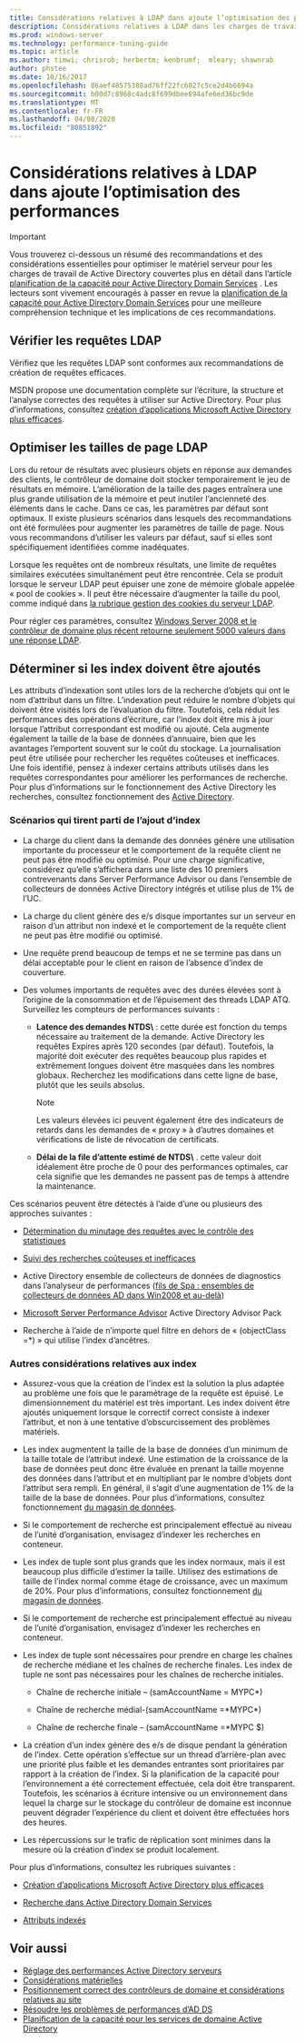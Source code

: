 ```yaml
---
title: Considérations relatives à LDAP dans ajoute l’optimisation des performances
description: Considérations relatives à LDAP dans les charges de travail Active Directory
ms.prod: windows-server
ms.technology: performance-tuning-guide
ms.topic: article
ms.author: timwi; chrisrob; herbertm; kenbrumf;  mleary; shawnrab
author: phstee
ms.date: 10/16/2017
ms.openlocfilehash: 86aef48575388ad76ff22fc6027c5ce2d4b6694a
ms.sourcegitcommit: b00d7c8968c4adc8f699dbee694afe6ed36bc9de
ms.translationtype: MT
ms.contentlocale: fr-FR
ms.lasthandoff: 04/08/2020
ms.locfileid: "80851892"
---
```

# <a name="ldap-considerations-in-adds-performance-tuning"></a>Considérations relatives à LDAP dans ajoute l’optimisation des performances

> [!IMPORTANT]
> Vous trouverez ci-dessous un résumé des recommandations et des considérations essentielles pour optimiser le matériel serveur pour les charges de travail de Active Directory couvertes plus en détail dans l’article [planification de la capacité pour Active Directory Domain Services](https://go.microsoft.com/fwlink/?LinkId=324566) . Les lecteurs sont vivement encouragés à passer en revue la [planification de la capacité pour Active Directory Domain Services](https://go.microsoft.com/fwlink/?LinkId=324566) pour une meilleure compréhension technique et les implications de ces recommandations.

## <a name="verify-ldap-queries"></a>Vérifier les requêtes LDAP

Vérifiez que les requêtes LDAP sont conformes aux recommandations de création de requêtes efficaces.

MSDN propose une documentation complète sur l’écriture, la structure et l’analyse correctes des requêtes à utiliser sur Active Directory. Pour plus d’informations, consultez [création d’applications Microsoft Active Directory plus efficaces](https://msdn.microsoft.com/library/ms808539.aspx).

## <a name="optimize-ldap-page-sizes"></a>Optimiser les tailles de page LDAP

Lors du retour de résultats avec plusieurs objets en réponse aux demandes des clients, le contrôleur de domaine doit stocker temporairement le jeu de résultats en mémoire. L’amélioration de la taille des pages entraînera une plus grande utilisation de la mémoire et peut inutiler l’ancienneté des éléments dans le cache. Dans ce cas, les paramètres par défaut sont optimaux. Il existe plusieurs scénarios dans lesquels des recommandations ont été formulées pour augmenter les paramètres de taille de page. Nous vous recommandons d’utiliser les valeurs par défaut, sauf si elles sont spécifiquement identifiées comme inadéquates.

Lorsque les requêtes ont de nombreux résultats, une limite de requêtes similaires exécutées simultanément peut être rencontrée.  Cela se produit lorsque le serveur LDAP peut épuiser une zone de mémoire globale appelée « pool de cookies ».  Il peut être nécessaire d’augmenter la taille du pool, comme indiqué dans [la rubrique gestion des cookies du serveur LDAP](https://technet.microsoft.com/windows-server-docs/identity/ad-ds/manage/how-ldap-server-cookies-are-handled).

Pour régler ces paramètres, consultez [Windows Server 2008 et le contrôleur de domaine plus récent retourne seulement 5000 valeurs dans une réponse LDAP](https://support.microsoft.com/kb/2009267).

## <a name="determine-whether-to-add-indices"></a>Déterminer si les index doivent être ajoutés

Les attributs d’indexation sont utiles lors de la recherche d’objets qui ont le nom d’attribut dans un filtre. L’indexation peut réduire le nombre d’objets qui doivent être visités lors de l’évaluation du filtre. Toutefois, cela réduit les performances des opérations d’écriture, car l’index doit être mis à jour lorsque l’attribut correspondant est modifié ou ajouté. Cela augmente également la taille de la base de données d’annuaire, bien que les avantages l’emportent souvent sur le coût du stockage. La journalisation peut être utilisée pour rechercher les requêtes coûteuses et inefficaces. Une fois identifié, pensez à indexer certains attributs utilisés dans les requêtes correspondantes pour améliorer les performances de recherche. Pour plus d’informations sur le fonctionnement des Active Directory les recherches, consultez fonctionnement des [Active Directory](https://technet.microsoft.com/library/cc755809.aspx).

### <a name="scenarios-that-benefit-in-adding-indices"></a>Scénarios qui tirent parti de l’ajout d’index

-   La charge du client dans la demande des données génère une utilisation importante du processeur et le comportement de la requête client ne peut pas être modifié ou optimisé. Pour une charge significative, considérez qu’elle s’affichera dans une liste des 10 premiers contrevenants dans Server Performance Advisor ou dans l’ensemble de collecteurs de données Active Directory intégrés et utilise plus de 1% de l’UC.

-   La charge du client génère des e/s disque importantes sur un serveur en raison d’un attribut non indexé et le comportement de la requête client ne peut pas être modifié ou optimisé.

-   Une requête prend beaucoup de temps et ne se termine pas dans un délai acceptable pour le client en raison de l’absence d’index de couverture.

- Des volumes importants de requêtes avec des durées élevées sont à l’origine de la consommation et de l’épuisement des threads LDAP ATQ. Surveillez les compteurs de performances suivants :

    - **Latence des demandes NTDS\\** : cette durée est fonction du temps nécessaire au traitement de la demande. Active Directory les requêtes Expires après 120 secondes (par défaut). Toutefois, la majorité doit exécuter des requêtes beaucoup plus rapides et extrêmement longues doivent être masquées dans les nombres globaux. Recherchez les modifications dans cette ligne de base, plutôt que les seuils absolus.

        > [!NOTE]
        > Les valeurs élevées ici peuvent également être des indicateurs de retards dans les demandes de « proxy » à d’autres domaines et vérifications de liste de révocation de certificats.

    - **Délai de la file d’attente estimé de NTDS\\** . cette valeur doit idéalement être proche de 0 pour des performances optimales, car cela signifie que les demandes ne passent pas de temps à attendre la maintenance.

Ces scénarios peuvent être détectés à l’aide d’une ou plusieurs des approches suivantes :

-   [Détermination du minutage des requêtes avec le contrôle des statistiques](https://msdn.microsoft.com/library/ms808539.aspx)

-   [Suivi des recherches coûteuses et inefficaces](https://msdn.microsoft.com/library/ms808539.aspx)

-   Active Directory ensemble de collecteurs de données de diagnostics dans l’analyseur de performances ([fils de Spa : ensembles de collecteurs de données AD dans Win2008 et au-delà](https://blogs.technet.com/b/askds/archive/2010/06/08/son-of-spa-ad-data-collector-sets-in-win2008-and-beyond.aspx))

-   [Microsoft Server Performance Advisor](../../../server-performance-advisor/microsoft-server-performance-advisor.md) Active Directory Advisor Pack

-   Recherche à l’aide de n’importe quel filtre en dehors de « (objectClass =\*) » qui utilise l’index d’ancêtres.

### <a name="other-index-considerations"></a>Autres considérations relatives aux index

-   Assurez-vous que la création de l’index est la solution la plus adaptée au problème une fois que le paramétrage de la requête est épuisé. Le dimensionnement du matériel est très important. Les index doivent être ajoutés uniquement lorsque le correctif correct consiste à indexer l’attribut, et non à une tentative d’obscurcissement des problèmes matériels.

-   Les index augmentent la taille de la base de données d’un minimum de la taille totale de l’attribut indexé. Une estimation de la croissance de la base de données peut donc être évaluée en prenant la taille moyenne des données dans l’attribut et en multipliant par le nombre d’objets dont l’attribut sera rempli. En général, il s’agit d’une augmentation de 1% de la taille de la base de données. Pour plus d’informations, consultez fonctionnement [du magasin de données](https://technet.microsoft.com/library/cc772829.aspx).

-   Si le comportement de recherche est principalement effectué au niveau de l’unité d’organisation, envisagez d’indexer les recherches en conteneur.

-   Les index de tuple sont plus grands que les index normaux, mais il est beaucoup plus difficile d’estimer la taille. Utilisez des estimations de taille de l’index normal comme étage de croissance, avec un maximum de 20%. Pour plus d’informations, consultez fonctionnement [du magasin de données](https://technet.microsoft.com/library/cc772829.aspx).

-   Si le comportement de recherche est principalement effectué au niveau de l’unité d’organisation, envisagez d’indexer les recherches en conteneur.

-   Les index de tuple sont nécessaires pour prendre en charge les chaînes de recherche médiane et les chaînes de recherche finales. Les index de tuple ne sont pas nécessaires pour les chaînes de recherche initiales.

    -   Chaîne de recherche initiale – (samAccountName = MYPC\*)

    -   Chaîne de recherche médial-(samAccountName =\*MYPC\*)

    -   Chaîne de recherche finale – (samAccountName =\*MYPC $)

-   La création d’un index génère des e/s de disque pendant la génération de l’index. Cette opération s’effectue sur un thread d’arrière-plan avec une priorité plus faible et les demandes entrantes sont prioritaires par rapport à la création de l’index. Si la planification de la capacité pour l’environnement a été correctement effectuée, cela doit être transparent. Toutefois, les scénarios à écriture intensive ou un environnement dans lequel la charge sur le stockage du contrôleur de domaine est inconnue peuvent dégrader l’expérience du client et doivent être effectuées hors des heures.

-   Les répercussions sur le trafic de réplication sont minimes dans la mesure où la création d’index se produit localement.

Pour plus d’informations, consultez les rubriques suivantes :

-   [Création d’applications Microsoft Active Directory plus efficaces](https://msdn.microsoft.com/library/ms808539.aspx)

-   [Recherche dans Active Directory Domain Services](https://msdn.microsoft.com/library/aa746427.aspx)

-   [Attributs indexés](https://msdn.microsoft.com/library/windows/desktop/ms677112.aspx)

## <a name="see-also"></a>Voir aussi

- [Réglage des performances Active Directory serveurs](index.md)
- [Considérations matérielles](hardware-considerations.md)
- [Positionnement correct des contrôleurs de domaine et considérations relatives au site](site-definition-considerations.md)
- [Résoudre les problèmes de performances d’AD DS](troubleshoot.md) 
- [Planification de la capacité pour les services de domaine Active Directory](https://go.microsoft.com/fwlink/?LinkId=324566)